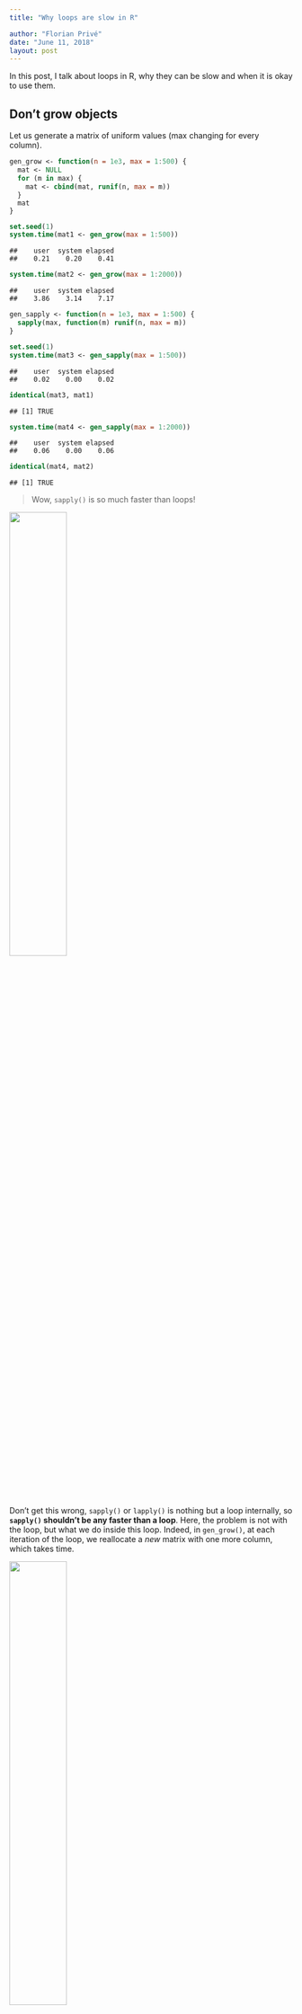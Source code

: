 ```yaml
---
title: "Why loops are slow in R"

author: "Florian Privé"
date: "June 11, 2018"
layout: post
---
```



<section class="main-content">
<p>In this post, I talk about loops in R, why they can be slow and when it is okay to use them.</p>
<div id="dont-grow-objects" class="section level2">
<h2>Don’t grow objects</h2>
<p>Let us generate a matrix of uniform values (max changing for every column).</p>
<div class="sourceCode"><pre class="sourceCode r"><code class="sourceCode r">gen_grow &lt;-<span class="st"> </span><span class="cf">function</span>(<span class="dt">n =</span> <span class="fl">1e3</span>, <span class="dt">max =</span> <span class="dv">1</span><span class="op">:</span><span class="dv">500</span>) {
  mat &lt;-<span class="st"> </span><span class="ot">NULL</span>
  <span class="cf">for</span> (m <span class="cf">in</span> max) {
    mat &lt;-<span class="st"> </span><span class="kw">cbind</span>(mat, <span class="kw">runif</span>(n, <span class="dt">max =</span> m))
  }
  mat
}</code></pre></div>
<div class="sourceCode"><pre class="sourceCode r"><code class="sourceCode r"><span class="kw">set.seed</span>(<span class="dv">1</span>)
<span class="kw">system.time</span>(mat1 &lt;-<span class="st"> </span><span class="kw">gen_grow</span>(<span class="dt">max =</span> <span class="dv">1</span><span class="op">:</span><span class="dv">500</span>))</code></pre></div>
<pre><code>##    user  system elapsed 
##    0.21    0.20    0.41</code></pre>
<div class="sourceCode"><pre class="sourceCode r"><code class="sourceCode r"><span class="kw">system.time</span>(mat2 &lt;-<span class="st"> </span><span class="kw">gen_grow</span>(<span class="dt">max =</span> <span class="dv">1</span><span class="op">:</span><span class="dv">2000</span>))</code></pre></div>
<pre><code>##    user  system elapsed 
##    3.86    3.14    7.17</code></pre>
<div class="sourceCode"><pre class="sourceCode r"><code class="sourceCode r">gen_sapply &lt;-<span class="st"> </span><span class="cf">function</span>(<span class="dt">n =</span> <span class="fl">1e3</span>, <span class="dt">max =</span> <span class="dv">1</span><span class="op">:</span><span class="dv">500</span>) {
  <span class="kw">sapply</span>(max, <span class="cf">function</span>(m) <span class="kw">runif</span>(n, <span class="dt">max =</span> m))
}</code></pre></div>
<div class="sourceCode"><pre class="sourceCode r"><code class="sourceCode r"><span class="kw">set.seed</span>(<span class="dv">1</span>)
<span class="kw">system.time</span>(mat3 &lt;-<span class="st"> </span><span class="kw">gen_sapply</span>(<span class="dt">max =</span> <span class="dv">1</span><span class="op">:</span><span class="dv">500</span>))</code></pre></div>
<pre><code>##    user  system elapsed 
##    0.02    0.00    0.02</code></pre>
<div class="sourceCode"><pre class="sourceCode r"><code class="sourceCode r"><span class="kw">identical</span>(mat3, mat1)</code></pre></div>
<pre><code>## [1] TRUE</code></pre>
<div class="sourceCode"><pre class="sourceCode r"><code class="sourceCode r"><span class="kw">system.time</span>(mat4 &lt;-<span class="st"> </span><span class="kw">gen_sapply</span>(<span class="dt">max =</span> <span class="dv">1</span><span class="op">:</span><span class="dv">2000</span>))</code></pre></div>
<pre><code>##    user  system elapsed 
##    0.06    0.00    0.06</code></pre>
<div class="sourceCode"><pre class="sourceCode r"><code class="sourceCode r"><span class="kw">identical</span>(mat4, mat2)</code></pre></div>
<pre><code>## [1] TRUE</code></pre>
<blockquote>
<p>Wow, <code>sapply()</code> is so much faster than loops!</p>
</blockquote>
<p><img src="../images/bullshit.jpg" width="45%" /></p>
<p>Don’t get this wrong, <code>sapply()</code> or <code>lapply()</code> is nothing but a loop internally, so <strong><code>sapply()</code> shouldn’t be any faster than a loop</strong>. Here, the problem is not with the loop, but what we do inside this loop. Indeed, in <code>gen_grow()</code>, at each iteration of the loop, we reallocate a <em>new</em> matrix with one more column, which takes time.</p>
<p><img src="../images/stairs.jpg" width="45%" /></p>
<p>Imagine you want to climb all those stairs, but you have to climb only stair 1, go to the bottom then climb the first 2 stairs, go to the bottom then climb the first three, and so on until you reach the top. This takes way more time than just climbing all stairs at once. This is basically what happens in function <code>gen_grow()</code> but instead of climbing more stairs, it allocates more memory, which also takes time.</p>
<p>You have at least two solutions to this problem. The first solution is to pre-allocate the whole result once (if you know its size in advance) and just fill it:</p>
<div class="sourceCode"><pre class="sourceCode r"><code class="sourceCode r">gen_prealloc &lt;-<span class="st"> </span><span class="cf">function</span>(<span class="dt">n =</span> <span class="fl">1e3</span>, <span class="dt">max =</span> <span class="dv">1</span><span class="op">:</span><span class="dv">500</span>) {
  mat &lt;-<span class="st"> </span><span class="kw">matrix</span>(<span class="dv">0</span>, n, <span class="kw">length</span>(max))
  <span class="cf">for</span> (i <span class="cf">in</span> <span class="kw">seq_along</span>(max)) {
    mat[, i] &lt;-<span class="st"> </span><span class="kw">runif</span>(n, <span class="dt">max =</span> max[i])
  }
  mat
}</code></pre></div>
<div class="sourceCode"><pre class="sourceCode r"><code class="sourceCode r"><span class="kw">set.seed</span>(<span class="dv">1</span>)
<span class="kw">system.time</span>(mat5 &lt;-<span class="st"> </span><span class="kw">gen_prealloc</span>(<span class="dt">max =</span> <span class="dv">1</span><span class="op">:</span><span class="dv">500</span>))</code></pre></div>
<pre><code>##    user  system elapsed 
##    0.03    0.00    0.03</code></pre>
<div class="sourceCode"><pre class="sourceCode r"><code class="sourceCode r"><span class="kw">identical</span>(mat5, mat1)</code></pre></div>
<pre><code>## [1] TRUE</code></pre>
<div class="sourceCode"><pre class="sourceCode r"><code class="sourceCode r"><span class="kw">system.time</span>(mat6 &lt;-<span class="st"> </span><span class="kw">gen_prealloc</span>(<span class="dt">max =</span> <span class="dv">1</span><span class="op">:</span><span class="dv">2000</span>))</code></pre></div>
<pre><code>##    user  system elapsed 
##    0.08    0.00    0.08</code></pre>
<div class="sourceCode"><pre class="sourceCode r"><code class="sourceCode r"><span class="kw">identical</span>(mat6, mat2)</code></pre></div>
<pre><code>## [1] TRUE</code></pre>
<p>Another solution that can be really useful if you don’t know the size of the result is to store the results in a list. A list, as opposed to a vector or a matrix, stores its elements in different places in memory (the elements don’t have to be contiguously stored in memory) so that you can add one element to the list without copying the rest of the list.</p>
<div class="sourceCode"><pre class="sourceCode r"><code class="sourceCode r">gen_list &lt;-<span class="st"> </span><span class="cf">function</span>(<span class="dt">n =</span> <span class="fl">1e3</span>, <span class="dt">max =</span> <span class="dv">1</span><span class="op">:</span><span class="dv">500</span>) {
  l &lt;-<span class="st"> </span><span class="kw">list</span>()
  <span class="cf">for</span> (i <span class="cf">in</span> <span class="kw">seq_along</span>(max)) {
    l[[i]] &lt;-<span class="st"> </span><span class="kw">runif</span>(n, <span class="dt">max =</span> max[i])
  }
  <span class="kw">do.call</span>(<span class="st">&quot;cbind&quot;</span>, l)
}</code></pre></div>
<div class="sourceCode"><pre class="sourceCode r"><code class="sourceCode r"><span class="kw">set.seed</span>(<span class="dv">1</span>)
<span class="kw">system.time</span>(mat7 &lt;-<span class="st"> </span><span class="kw">gen_list</span>(<span class="dt">max =</span> <span class="dv">1</span><span class="op">:</span><span class="dv">500</span>))</code></pre></div>
<pre><code>##    user  system elapsed 
##    0.01    0.00    0.02</code></pre>
<div class="sourceCode"><pre class="sourceCode r"><code class="sourceCode r"><span class="kw">identical</span>(mat7, mat1)</code></pre></div>
<pre><code>## [1] TRUE</code></pre>
<div class="sourceCode"><pre class="sourceCode r"><code class="sourceCode r"><span class="kw">system.time</span>(mat8 &lt;-<span class="st"> </span><span class="kw">gen_list</span>(<span class="dt">max =</span> <span class="dv">1</span><span class="op">:</span><span class="dv">2000</span>))</code></pre></div>
<pre><code>##    user  system elapsed 
##    0.06    0.00    0.08</code></pre>
<div class="sourceCode"><pre class="sourceCode r"><code class="sourceCode r"><span class="kw">identical</span>(mat8, mat2)</code></pre></div>
<pre><code>## [1] TRUE</code></pre>
<p><img src="../images/data-structures.jpg" width="55%" /></p>
</div>
<div id="vectorization-why" class="section level2">
<h2>Vectorization, why?</h2>
<p>I call <em>vectorized</em> a function that takes vectors as arguments and operate on each element of these vectors in another (compiled) language (such as C++ and Fortran).</p>
<p>So, let me repeat myself: <strong><code>sapply()</code> is not a vectorized function</strong>.</p>
<p>Let’s go back to vectorization, why is it so important in R? As an example, let’s compute the sum of two vectors.</p>
<div class="sourceCode"><pre class="sourceCode r"><code class="sourceCode r">add_loop_prealloc &lt;-<span class="st"> </span><span class="cf">function</span>(x, y) {
  res &lt;-<span class="st"> </span><span class="kw">double</span>(<span class="kw">length</span>(x))
  <span class="cf">for</span> (i <span class="cf">in</span> <span class="kw">seq_along</span>(x)) {
    res[i] &lt;-<span class="st"> </span>x[i] <span class="op">+</span><span class="st"> </span>y[i]
  }
  res
}

add_sapply &lt;-<span class="st"> </span><span class="cf">function</span>(x, y) {
  <span class="kw">sapply</span>(<span class="kw">seq_along</span>(x), <span class="cf">function</span>(i) x[i] <span class="op">+</span><span class="st"> </span>y[i])
}

add_vectorized &lt;-<span class="st"> `</span><span class="dt">+</span><span class="st">`</span></code></pre></div>
<div class="sourceCode"><pre class="sourceCode r"><code class="sourceCode r">N &lt;-<span class="st"> </span><span class="fl">1e5</span>; x &lt;-<span class="st"> </span><span class="kw">runif</span>(N); y &lt;-<span class="st"> </span><span class="kw">rnorm</span>(N)

compiler<span class="op">::</span><span class="kw">enableJIT</span>(<span class="dv">0</span>)  ## disable just-in-time compilation</code></pre></div>
<pre><code>## [1] 3</code></pre>
<div class="sourceCode"><pre class="sourceCode r"><code class="sourceCode r">microbenchmark<span class="op">::</span><span class="kw">microbenchmark</span>(
        <span class="dt">LOOP =</span> <span class="kw">add_loop_prealloc</span>(x, y),
      <span class="dt">SAPPLY =</span> <span class="kw">add_sapply</span>(x, y),
  <span class="dt">VECTORIZED =</span> <span class="kw">add_vectorized</span>(x, y)
)</code></pre></div>
<pre><code>## Unit: microseconds
##        expr       min          lq       mean      median         uq        max neval cld
##        LOOP 149796.60 170281.6470 185726.896 183869.9780 191134.701 376298.568   100   c
##      SAPPLY 119329.26 147482.7920 175664.952 171170.2865 190254.670 394287.880   100  b 
##  VECTORIZED     88.07    197.1635    246.264    233.5835    291.855    515.173   100 a</code></pre>
<div class="sourceCode"><pre class="sourceCode r"><code class="sourceCode r">compiler<span class="op">::</span><span class="kw">enableJIT</span>(<span class="dv">3</span>)  ## default</code></pre></div>
<pre><code>## [1] 0</code></pre>
<div class="sourceCode"><pre class="sourceCode r"><code class="sourceCode r">microbenchmark<span class="op">::</span><span class="kw">microbenchmark</span>(
        <span class="dt">LOOP =</span> <span class="kw">add_loop_prealloc</span>(x, y),
      <span class="dt">SAPPLY =</span> <span class="kw">add_sapply</span>(x, y),
  <span class="dt">VECTORIZED =</span> <span class="kw">add_vectorized</span>(x, y)
)</code></pre></div>
<pre><code>## Unit: microseconds
##        expr        min         lq        mean     median          uq        max neval cld
##        LOOP 140265.580 168609.820 182258.1838 174713.420 184984.7495 363728.828   100   c
##      SAPPLY 117503.310 145701.375 168411.6019 167387.776 179560.2110 395157.978   100  b 
##  VECTORIZED     86.746    186.569    241.5725    227.955    292.5165    499.612   100 a</code></pre>
<p>Here, the vectorized function is much faster than the two others and the for-loop approach is faster than the <code>sapply</code> equivalent when just-in-time compilation is enabled.</p>
<p>As an interpreted language, for each iteration <code>res[i] &lt;- x[i] + y[i]</code>, R has to ask:</p>
<ol style="list-style-type: decimal">
<li><p>what is the type of <code>x[i]</code> and <code>y[i]</code>?</p></li>
<li><p>can I add these two types? what is the type of <code>x[i] + y[i]</code> then?</p></li>
<li><p>can I store this result in <code>res</code> or do I need to convert it?</p></li>
</ol>
<p>These questions must be answered for each iteration, which takes time. On the contrary, for vectorized functions, these questions must be answered only once, which saves a lot of time. Read more with <a href="http://www.noamross.net/blog/2014/4/16/vectorization-in-r--why.html">Noam Ross’s blog post on vectorization</a>.</p>
</div>
<div id="conclusion" class="section level2">
<h2>Conclusion</h2>
<ul>
<li><p>In this post, I don’t say that you shouldn’t use <code>lapply()</code> instead of a for-loop. Indeed, it can be more concise and clearer to use <code>lapply()</code>, but don’t expect miracles with respect to performance. You should also take a look at package {purrr} that provides shortcuts, consistency and some functions to <a href="https://www.rstudio.com/resources/webinars/thinking-inside-the-box-you-can-do-that-inside-a-data-frame/">iterate over rows of a data frame</a>.</p></li>
<li><p>Loops are slower in R than in C++ because R is an interpreted language (not compiled), even if now there is just-in-time (JIT) compilation in R (&gt;= 3.4) that makes R loops faster (yet, still not as fast). Then, R loops are not that bad if you don’t use too many iterations (let’s say not more than 100,000 iterations).</p></li>
<li><p>Beware what you’re doing in the loops because they can be super slow. Use vectorized operations if you can (search for them in available packages such as {matrixStats}). If you can’t, write your own vectorized functions with {Rcpp}. I have an introduction to {Rcpp} <a href="https://privefl.github.io/R-presentation/Rcpp.html">there</a>.</p></li>
</ul>
</div>
</section>
